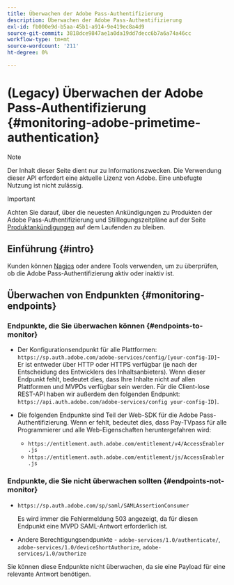 ```yaml
---
title: Überwachen der Adobe Pass-Authentifizierung
description: Überwachen der Adobe Pass-Authentifizierung
exl-id: fb000e9d-b5aa-45b1-a914-9e419ec8a4d9
source-git-commit: 3818dce9847ae1a0da19dd7decc6b7a6a74a46cc
workflow-type: tm+mt
source-wordcount: '211'
ht-degree: 0%

---
```


# (Legacy) Überwachen der Adobe Pass-Authentifizierung {#monitoring-adobe-primetime-authentication}

>[!NOTE]
>
>Der Inhalt dieser Seite dient nur zu Informationszwecken. Die Verwendung dieser API erfordert eine aktuelle Lizenz von Adobe. Eine unbefugte Nutzung ist nicht zulässig.

>[!IMPORTANT]
>
> Achten Sie darauf, über die neuesten Ankündigungen zu Produkten der Adobe Pass-Authentifizierung und Stilllegungszeitpläne auf der Seite [Produktankündigungen](/help/authentication/product-announcements.md) auf dem Laufenden zu bleiben.

## Einführung {#intro}

Kunden können [Nagios](http://www.nagios.org) oder andere Tools verwenden, um zu überprüfen, ob die Adobe Pass-Authentifizierung aktiv oder inaktiv ist.

## Überwachen von Endpunkten {#monitoring-endpoints}

### Endpunkte, die Sie überwachen können {#endpoints-to-monitor}

* Der Konfigurationsendpunkt für alle Plattformen: `https://sp.auth.adobe.com/adobe-services/config/[your-config-ID]`- Er ist entweder über HTTP oder HTTPS verfügbar (je nach der Entscheidung des Entwicklers des Inhaltsanbieters). Wenn dieser Endpunkt fehlt, bedeutet dies, dass Ihre Inhalte nicht auf allen Plattformen und MVPDs verfügbar sein werden. Für die Client-lose REST-API haben wir außerdem den folgenden Endpunkt: `https://api.auth.adobe.com/adobe-services/config your-config-ID]`.

* Die folgenden Endpunkte sind Teil der Web-SDK für die Adobe Pass-Authentifizierung.  Wenn er fehlt, bedeutet dies, dass Pay-TVpass für alle Programmierer und alle Web-Eigenschaften heruntergefahren wird:

   * `https://entitlement.auth.adobe.com/entitlement/v4/AccessEnabler.js`
   * `https://entitlement.auth.adobe.com/entitlement/js/AccessEnabler.js`


### Endpunkte, die Sie nicht überwachen sollten {#endpoints-not-monitor}

* `https://sp.auth.adobe.com/sp/saml/SAMLAssertionConsumer`

  Es wird immer die Fehlermeldung 503 angezeigt, da für diesen Endpunkt eine MVPD SAML-Antwort erforderlich ist.

* Andere Berechtigungsendpunkte - `adobe-services/1.0/authenticate/`, `adobe-services/1.0/deviceShortAuthorize`, `adobe-services/1.0/authorize`

Sie können diese Endpunkte nicht überwachen, da sie eine Payload für eine relevante Antwort benötigen.
